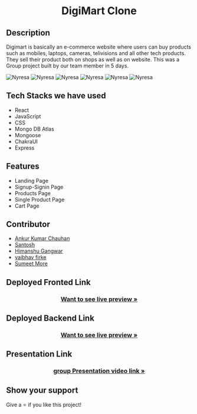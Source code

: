 <h1 align="center">DigiMart Clone</h1>

<h2>Description</h2>
<p>Digimart is basically an e-commerce website where users can buy products such as mobiles, laptops, cameras, telivisions and all other tech products.
They sell their product both on shops as well as on website. This was a Group project built by our team member in 5 days.</p>
<img src="https://i.postimg.cc/kg9wZRNV/Screenshot-74.png" alt="Nyresa" border="0">
<img src=https://i.postimg.cc/Pr122QDs/Screenshot-75.png" alt="Nyresa" border="0">
<img src="https://i.postimg.cc/05TVYBb0/Screenshot-76.png" alt="Nyresa" border="0">
<img src="https://i.postimg.cc/2jbHBD85/Screenshot-77.png" alt="Nyresa" border="0">
<img src="https://i.postimg.cc/yd5vrfnB/Screenshot-78.png" alt="Nyresa" border="0">
<img src="https://i.postimg.cc/NFHph1PX/Screenshot-79.png" alt="Nyresa" border="0">
<h2>Tech Stacks we have used</h2>
<ul>
<li>React</li>
<li>JavaScript</li>
<li>CSS</li>
<li>Mongo DB Atlas</li>
<li>Mongoose</li>
<li>ChakraUI</li>
<li>Express</li>
</ul>

<h2>Features</h2>
<ul>
<li>Landing Page</li>
<li>Signup-Signin Page</li>
<li>Products Page</li>
<li>Single Product Page</li>
<li>Cart Page</li>
</ul>
                                                                                  
## Contributor

- [Ankur Kumar Chauhan](https://github.com/Ankur9900)
- [Santosh](https://github.com/Santoshdandin)                                                                              
- [Himanshu Gangwar](https://github.com/himanshudestiny)
- [vaibhav firke](https://github.com/vaibhavfirke) 
- [Sumeet More](https://github.com/sumeetmore1997)                                                                                  
                                                                                  
<h2>Deployed Fronted Link</h2>
<p><h3 align="center"><a href="https://frontend-ankur9900.vercel.app/"><strong>Want to see live preview »</strong></a></h3></p>


<h2>Deployed Backend Link</h2>
<p><h3 align="center"><a href="https://wandering-plum-parka.cyclic.app/products/"><strong>Want to see live preview »</strong></a></h3></p>


<h2>Presentation Link</h2>
<p><h3 align="center"><a href="https://drive.google.com/file/d/16QXIrbVeqK1GEXH7n4UuilD90xMO4REX/view"><strong>group Presentation video link  »</strong></a></h3></p>
                                
   
   ## Show your support

Give a ⭐ if you like this project!                                
                                
                                


